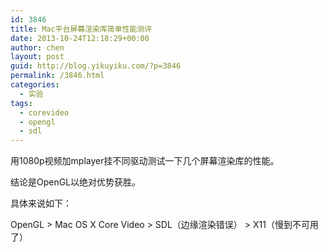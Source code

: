 ```yaml
---
id: 3846
title: Mac平台屏幕渲染库简单性能测评
date: 2013-10-24T12:18:29+00:00
author: chen
layout: post
guid: http://blog.yikuyiku.com/?p=3846
permalink: /3846.html
categories:
  - 实验
tags:
  - corevideo
  - opengl
  - sdl
---
```

用1080p视频加mplayer挂不同驱动测试一下几个屏幕渲染库的性能。

结论是OpenGL以绝对优势获胜。

具体来说如下：

OpenGL > Mac OS X Core Video > SDL（边缘渲染错误） > X11（慢到不可用了）